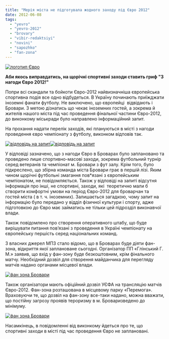 ```yaml
---
title: "Мерія міста не підготувала жодного заходу під Євро 2012"
date: 2012-06-08
tags: 
  - "yevro"
  - "yevro-2012"
  - "brovary"
  - "vibir-redaktsiyi"
  - "novini"
  - "sapozhko"
  - "fan-zona"
---
```


[![](https://mpz.brovary.org/wp-content/uploads/2012/06/58.jpg "логотип Євро")](https://mpz.brovary.org/wp-content/uploads/2012/06/58.jpg)

**Аби якось виправдатись, на щорічні спортивні заходи ставить гриф "З нагоди Євро 2012!"**

Попри всі скандали та бойкоти Євро-2012 найвизначніша європейська спортивна подія все одно відбудеться. В Україну починають приїжджати іноземні фанати футболу. Не виключено, що європейці  відвідають і Бровари. З метою дізнатись що чекає іноземних гостей, а зокрема й жителів нашого міста під час проведення фінальної частини Євро-2012, до виконкому міськради було направлено інформаційний запит.

На прохання надати перелік заходів, які плануються в місті з нагоди проведення євро чемпіонату з футболу, виконком відповів так.

[![](https://mpz.brovary.org/wp-content/uploads/2012/06/Scanned001-2.jpg "відповідь на запит")](https://mpz.brovary.org/wp-content/uploads/2012/06/Scanned001-2.jpg)[![](https://mpz.brovary.org/wp-content/uploads/2012/06/Scanned001-3.jpg "відповідь на запит")](https://mpz.brovary.org/wp-content/uploads/2012/06/Scanned001-3.jpg)

У відповіді зазначено, що з нагоди Євро в Броварах було заплановано та проведено лише спортивно-масові заходи, зокрема футбольний турнір серед ветеранів та чемпіонат м. Бровари з фут залу. Крім того, було підкреслено, що збірна команда міста Бровари грає в першій лізі. Яким чином щорічні футбольні змагання пов\*язані з європейським чемпіонатом, не повідомляється. Також у відповіді на запиті відсутня інформація про інші, не спортивні, заходи, які  теоретично мали б створити комфортні умови на період Євро-2012 для броварчан та гостей міста ( в т. ч. іноземних). Залишається загадкою, чому запит на інформацію було передано у відділ фізичної культури і спорту, адже підготовкою до Євро має займатись не тільки цей підрозділ виконавчої влади.

Також повідомлено про створення оперативного штабу, що буде вирішувати питання пов’язані з проведення в Україні чемпіонату на європейську першість серед національних команд.

З власних джерел МПЗ стало відомо, що в Броварах буде діяти фан-зона, відкриття якої заплановане сьогодні. Організатор ПП «Глінський Г. М.» заявив, що вхід у фан-зону буде безкоштовним, крім фінального матчу. Необхідний дозвіл для створення майданчика для перегляду матчів надано органами місцевої влади.

[![](https://mpz.brovary.org/wp-content/uploads/2012/06/mpzzone1.jpg "фан зона Бровари")](https://mpz.brovary.org/wp-content/uploads/2012/06/mpzzone1.jpg)

Також організатори мають офіційний дозвіл УЄФА на трансляцію матчів Євро-2012. Фан-зона розташована в місцевому парку «Перемога». Враховуючи те, що дозвіл на фан-зону все-таки надано, можна вважати, що постійну загрозу проявів тероризму в м. Броваризведено до мінімуму.

[![](https://mpz.brovary.org/wp-content/uploads/2012/06/mpzzone2.jpg "фан зона Бровари")](https://mpz.brovary.org/wp-content/uploads/2012/06/mpzzone2.jpg)

Насамкінець, в повідомленні від виконкому йдеться про те, що спортивні заходи в місті під час проведення Євро не заплановані.
